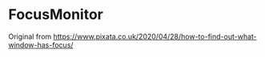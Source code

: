 # FocusMonitor

Original from
https://www.pixata.co.uk/2020/04/28/how-to-find-out-what-window-has-focus/

